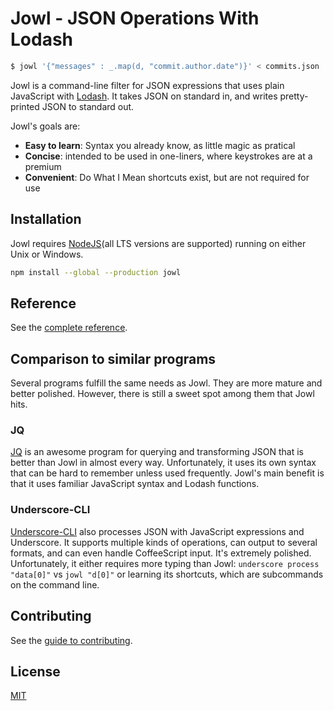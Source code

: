 # Jowl - JSON Operations With Lodash

<!-- markdownlint-disable MD014 -->

```bash
$ jowl '{"messages" : _.map(d, "commit.author.date")}' < commits.json
```

<!-- markdownlint-enable MD014 -->

Jowl is a command-line filter for JSON expressions that uses plain JavaScript
with [Lodash](https://lodash.com/). It takes JSON on standard in, and writes
pretty-printed JSON to standard out.

Jowl's goals are:

* **Easy to learn**: Syntax you already know, as little magic as pratical
* **Concise**: intended to be used in one-liners, where keystrokes are at a premium
* **Convenient**: Do What I Mean shortcuts exist, but are not required for use

## Installation

Jowl requires [NodeJS](https://nodejs.org/en/download/)(all LTS versions are supported) running on either Unix or Windows.

```bash
npm install --global --production jowl
```

## Reference

See the [complete reference](docs/reference.md).

## Comparison to similar programs

Several programs fulfill the same needs as Jowl. They are more mature and better
polished. However, there is still a sweet spot among them that Jowl hits.

### JQ

[JQ](https://stedolan.github.io/jq/) is an awesome program for querying and
transforming JSON that is better than Jowl in almost every way. Unfortunately, it
uses its own syntax that can be hard to remember unless used frequently. Jowl's
main benefit is that it uses familiar JavaScript syntax and Lodash functions.

### Underscore-CLI

[Underscore-CLI](https://github.com/ddopson/underscore-cli) also processes JSON with
JavaScript expressions and Underscore. It supports multiple kinds of operations, can
output to several formats, and can even handle CoffeeScript input. It's extremely
polished. Unfortunately, it either requires more typing than Jowl:
`underscore process "data[0]"` vs `jowl "d[0]"` or learning its shortcuts, which are
subcommands on the command line.

## Contributing

See the [guide to contributing](CONTRIBUTING.md).

## License

[MIT](LICENSE)
